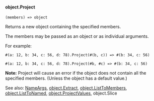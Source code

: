 #### object.Project

``` suneido
(members) => object
```

Returns a new object containing the specified members.

The members may be passed as an object or as individual arguments.

For example:

``` suneido
#(a: 12, b: 34, c: 56, d: 78).Project(#(b, c)) => #(b: 34, c: 56)

#(a: 12, b: 34, c: 56, d: 78).Project(#b, #c) => #(b: 34, c: 56)
```

**Note:** Project will cause an error if the object does not contain all the specified members. (Unless the object has a default value.)


See also:
[NameArgs](<../NameArgs.md>),
[object.Extract](<object.Extract.md>),
[object.ListToMembers](<object.ListToMembers.md>),
[object.ListToNamed](<object.ListToNamed.md>),
[object.ProjectValues](<object.ProjectValues.md>),
object.Slice

